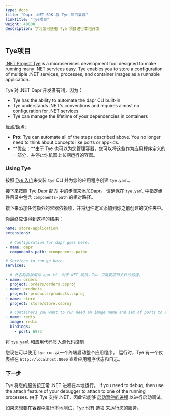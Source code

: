 ```yaml
---
type: docs
title: "Dapr .NET SDK 与 Tye 项目集成"
linkTitle: "Tye项目"
weight: 40000
description: 学习如何使用 Tye 项目进行本地开发
---
```


## Tye项目

[.NET Project Tye](https://github.com/dotnet/tye/) is a microservices development tool designed to make running many .NET services easy. Tye enables you to store a configuration of multiple .NET services, processes, and container images as a runnable application.

Tye 对 .NET Dapr 开发者有利，因为：

- Tye has the ability to automate the dapr CLI built-in
- Tye understands .NET's conventions and requires almost no configuration for .NET services
- Tye can manage the lifetime of your dependencies in containers

优点/缺点:
- **Pro:** Tye can automate all of the steps described above. You no longer need to think about concepts like ports or app-ids.
- **优点：**由于 Tye 也可以为您管理容器，您可以将这些作为应用程序定义的一部分，并停止你机器上长期运行的容器。

### Using Tye

按照 [Tye 入门](https://github.com/dotnet/tye/blob/master/docs/getting_started.md)来安装 `tye` CLI 并为您的应用程序创建 `tye.yaml`。

接下来按照 [Tye Dapr 配方](https://github.com/dotnet/tye/blob/master/docs/recipes/dapr.md) 中的步骤来添加Dapr。 请确保在 `tye.yaml` 中指定组件目录中包含 `components-path` 的相对路径。

接下来添加任何额外的容器依赖项，并将组件定义添加到你之前创建的文件夹中。

你最终应该得到这样的结果：

```yaml
name: store-application
extensions:

  # Configuration for dapr goes here.
- name: dapr
  components-path: <components-path> 

# Services to run go here.
services:

  # 此名称将被用作 app-id. 对于.NET 项目，Tye 只需要项目文件的路径。
- name: orders
  project: orders/orders.csproj
- name: products
  project: products/products.csproj
- name: store
  project: store/store.csproj

  # Containers you want to run need an image name and set of ports to expose.
- name: redis
  image: redis
  bindings:
    - port: 6973
```

将 `tye.yaml` 和应用代码签入源代码控制

您现在可以使用 `tye run` 从一个终端启动整个应用程序。 运行时，Tye 有一个仪表板在 `http://localhost:8000` 查看应用程序状态和日志。

### 下一步

Tye 将您的服务按正常 .NET 进程在本地运行。 If you need to debug, then use the attach feature of your debugger to attach to one of the running processes. 由于 Tye 支持 .NET，因此它能够 [启动暂停的进程](https://github.com/dotnet/tye/blob/master/docs/reference/commandline/tye-run.md#options) 以进行启动调试。

如果您想要在容器中进行本地测试，Tye 也有 [选项](https://github.com/dotnet/tye/blob/master/docs/reference/commandline/tye-run.md#options) 来运行您的服务。
